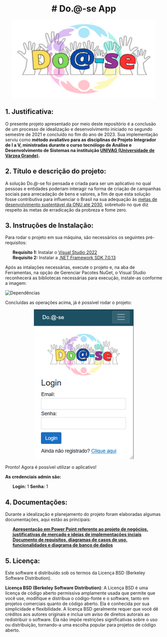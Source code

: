 <h1 align="center"> # Do.@-se App </h1>

<p align="center">
  <img width="460" height="250" src="./Imagens/doase.png">
</p>

<h2>1. Justificativa:</h2>

<p>
O presente projeto apresentado por meio deste repositório é a conclusão de um processo de idealização e desenvolvimento iniciado no segundo semestre de 2021 e concluído no fim do ano de 2023. Sua implementação serviu como <strong>método avaliativo para as disciplinas de Projeto Integrador de I a V, ministradas durante o curso tecnólogo de Análise e Desenvolvimento de Sistemas na instituição <a href="https://www.univag.com.br/curso/27/analise-e-desenvolvimento-de-sistemas/">UNIVAG (Universidade de Várzea Grande)</a>.</strong>
</p>

<h2>2. Título e descrição do projeto:</h2>

<p>
A solução Do.@-se foi pensada e criada para ser um aplicativo no qual pessoas e entidades poderiam interagir na forma de criação de campanhas sociais para arrecadação de bens e valores, a fim de que esta solução fosse contributiva para influenciar o Brasil na sua adequação às <a href="https://brasil.un.org/pt-br/sdgs" target="_blank">metas de desenvolvimento sustentável da ONU até 2030</a>, sobretudo no que diz respeito às metas de erradicação da probreza e fome zero.
</p>

<h2>3. Instruções de Instalação:</h2>

<p>
Para rodar o projeto em sua máquina, são necessários os seguintes pré-requisitos:
  
<ul>
    <li style="display: inline-block;">
        <strong>Requisito 1:</strong> Instalar o <a href="https://visualstudio.microsoft.com/pt-br/downloads/">Visual Studio 2022</a>
    </li>
     <li style="display: inline-block;">
        <strong>Requisito 2:</strong> Instalar a <a href="https://dotnet.microsoft.com/pt-br/download/dotnet/7.0">.NET Framework SDK 7.0.13 </a>
    </li>
</ul>

<p> Após as intalações necessárias, execute o projeto e, na aba de Ferramentas, na opção de Gerenciar Pacotes NuGet, o Visual Studio reconhecerá as bibliotecas necessárias para execução, instale-as conforme a imagem: </p>

![Dependências](./Imagens/Dependências.png)

<p> Concluídas as operações acima, já é possível rodar o projeto: </p>

<p align="center">
  <img width="320" height="480" src="./Imagens/Inicial.png" height= 100>
</p>

<p>Pronto! Agora é possível utilizar o aplicativo!</p>

<p><strong>As credenciais admin são:</strong></p>

<ul>
    <li style="display: inline-block;">
        <strong>Login:</strong> 1</a>
    </li>
     <li style="display: inline-block;">
        <strong>Senha:</strong> 1</a>
    </li>
</ul>

<h2>4. Documentações:</h2>

<p>Durante a idealização e planejamento do projeto foram elaboradas algumas documentações, aqui estão as principais: </p>

<ul>
    <li style="display: inline-block;">
        <strong><a href="https://www.dropbox.com/scl/fi/7zxchk2pype6ugh30idq3/Apresenta-o-30.11.pptx?rlkey=2x01irnkmydr276gg3rp1w4w1&dl=0">Apresentação em Power Point referente ao projeto de negócios, justificativas de mercado e ideias de implementações inciais</a></strong>
    </li>
      <li style="display: inline-block;">
        <strong><a href="https://www.dropbox.com/scl/fi/kd5i8a5c8063tnl0pqsf3/Documentacao_Doase_Projeto_V-1.pdf?rlkey=kochxxs4xaxevpk784le1pgf7&dl=0">Documento de requisitos, diagramas de casos de uso, funcionalidades e diagrama de banco de dados</a></strong>
    </li>
</ul>

<h2>5. Licença: </h2>
<p> 
Este software é distribuído sob os termos da Licença BSD (Berkeley Software Distribution).

**Licença BSD (Berkeley Software Distribution)**: A Licença BSD é uma licença de código aberto permissiva amplamente usada que permite que você use, modifique e distribua o código-fonte e o software, tanto em projetos comerciais quanto de código aberto. Ela é conhecida por sua simplicidade e flexibilidade. A licença BSD geralmente requer que você dê créditos aos autores originais e inclua um aviso de direitos autorais ao redistribuir o software. Ela não impõe restrições significativas sobre o uso ou distribuição, tornando-a uma escolha popular para projetos de código aberto.
</p>



  
  
